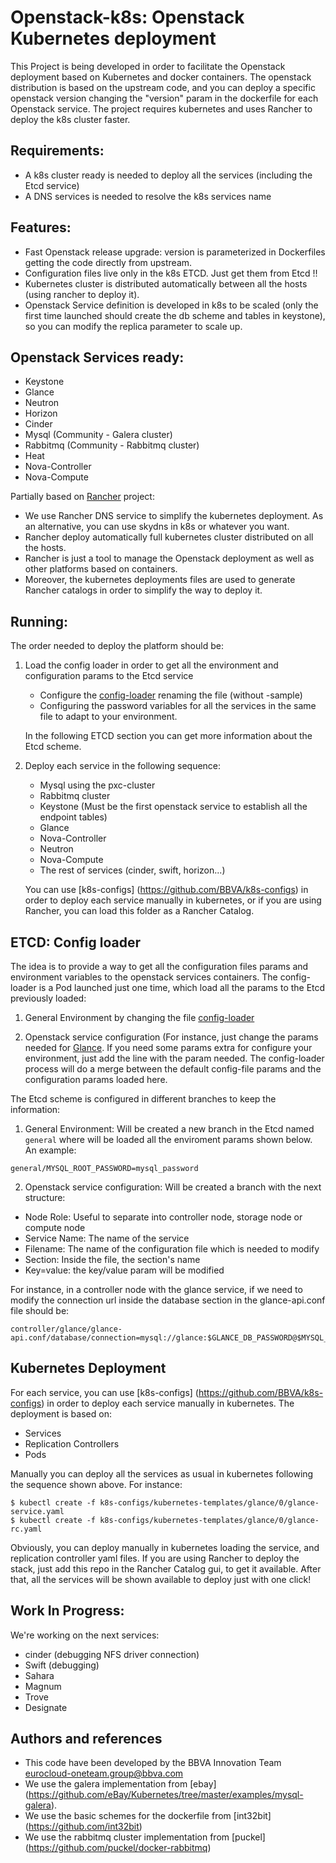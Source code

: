 # Openstack-k8s: Openstack Kubernetes deployment

This Project is being developed in order to facilitate the Openstack deployment based on Kubernetes and docker containers.
The openstack distribution is based on the upstream code, and you can deploy a specific openstack version changing the "version" param in the dockerfile for each Openstack service.
The project requires kubernetes and uses Rancher to deploy the k8s cluster faster.

## Requirements:
- A k8s cluster ready is needed to deploy all the services (including the Etcd service)
- A DNS services is needed to resolve the k8s services name

## Features:
- Fast Openstack release upgrade: version is parameterized in Dockerfiles getting the code directly from upstream.
- Configuration files live only in the k8s ETCD. Just get them from Etcd !!
- Kubernetes cluster is distributed automatically between all the hosts (using rancher to deploy it).
- Openstack Service definition is developed in k8s to be scaled (only the first time launched should create the db scheme and tables in keystone), so you can modify the replica parameter to scale up.

## Openstack Services ready:
- Keystone
- Glance
- Neutron
- Horizon
- Cinder
- Mysql (Community - Galera cluster)
- Rabbitmq (Community - Rabbitmq cluster)
- Heat
- Nova-Controller
- Nova-Compute

Partially based on [Rancher](https://github.com/rancher) project: 
- We use Rancher DNS service to simplify the kubernetes deployment. As an alternative, you can use skydns in k8s or whatever you want.
- Rancher deploy automatically full kubernetes cluster distributed on all the hosts.
- Rancher is just a tool to manage the Openstack deployment as well as other platforms based on containers.
- Moreover, the kubernetes deployments files are used to generate Rancher catalogs in order to simplify the way to deploy it.


## Running:

The order needed to deploy the platform should be:

1. Load the config loader in order to get all the environment and configuration params to the Etcd service
   - Configure the [config-loader](https://github.com/BBVA/openstack-k8s/tree/master/config-loader/data/bootstrap/general) renaming the file (without -sample)
   - Configuring the password variables for all the services in the same file to adapt to your environment.

   In the following ETCD section you can get more information about the Etcd scheme.

2. Deploy each service in the following sequence:
   - Mysql using the pxc-cluster
   - Rabbitmq cluster
   - Keystone (Must be the first openstack service to establish all the endpoint tables)
   - Glance
   - Nova-Controller
   - Neutron
   - Nova-Compute
   - The rest of services (cinder, swift, horizon...)
   
   You can use [k8s-configs] (https://github.com/BBVA/k8s-configs) in order to deploy each service manually in kubernetes, or if you are using Rancher, you can load this folder as a Rancher Catalog.
  
## ETCD: Config loader

The idea is to provide a way to get all the configuration files params and environment variables to the openstack services containers.
The config-loader is a Pod launched just one time, which load all the params to the Etcd previously loaded:

1. General Environment by changing the file [config-loader](https://github.com/BBVA/openstack-k8s/tree/master/config-loader/data/bootstrap/general)

2. Openstack service configuration (For instance, just change the params needed for [Glance](https://github.com/BBVA/openstack-k8s/tree/master/config-loader/data/bootstrap/glance/). If you need some params extra for configure your environment, just add the line with the param needed.
      The config-loader process will do a merge between the default config-file params and the configuration params loaded here.

The Etcd scheme is configured in different branches to keep the information:

1. General Environment: Will be created a new branch in the Etcd named `general` where will be loaded all the enviroment params shown below. An example:
  ```
  general/MYSQL_ROOT_PASSWORD=mysql_password
  ```
2. Openstack service configuration: Will be created a branch with the next structure:
  * Node Role: Useful to separate into controller node, storage node or compute node
  * Service Name: The name of the service
  * Filename: The name of the configuration file which is needed to modify
  * Section: Inside the file, the section's name
  * Key=value: the key/value param will be modified

For instance, in a controller node with the glance service, if we need to modify the connection url inside the database section in the glance-api.conf file should be:
```
controller/glance/glance-api.conf/database/connection=mysql://glance:$GLANCE_DB_PASSWORD@$MYSQL_HOST/glance
```

## Kubernetes Deployment

For each service, you can use [k8s-configs] (https://github.com/BBVA/k8s-configs) in order to deploy each service manually in kubernetes. The deployment is based on:
 - Services
 - Replication Controllers
 - Pods

Manually you can deploy all the services as usual in kubernetes following the sequence shown above. For instance:
```
$ kubectl create -f k8s-configs/kubernetes-templates/glance/0/glance-service.yaml
$ kubectl create -f k8s-configs/kubernetes-templates/glance/0/glance-rc.yaml
```
Obviously, you can deploy manually in kubernetes loading the service, and replication controller yaml files. If you are using Rancher to deploy the stack, just add this repo in the Rancher Catalog gui, to get it available.
After that, all the services will be shown available to deploy just with one click!


## Work In Progress:

We're working on the next services:

- cinder (debugging NFS driver connection)
- Swift (debugging)
- Sahara
- Magnum
- Trove
- Designate

## Authors and references
- This code have been developed by the BBVA Innovation Team <eurocloud-oneteam.group@bbva.com>
- We use the galera implementation from [ebay] (https://github.com/eBay/Kubernetes/tree/master/examples/mysql-galera). 
- We use the basic schemes for the dockerfile from [int32bit] (https://github.com/int32bit)
- We use the rabbitmq cluster implementation from [puckel] (https://github.com/puckel/docker-rabbitmq)